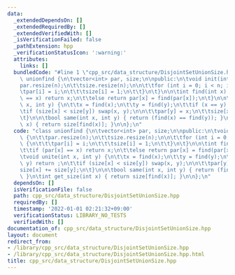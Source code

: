 ```yaml
---
data:
  _extendedDependsOn: []
  _extendedRequiredBy: []
  _extendedVerifiedWith: []
  _isVerificationFailed: false
  _pathExtension: hpp
  _verificationStatusIcon: ':warning:'
  attributes:
    links: []
  bundledCode: "#line 1 \"cpp_src/data_structure/DisjointSetUnionSize.hpp\"\nclass\
    \ unionfind {\n\tvector<int> par, size;\n\npublic:\n\tvoid init(int n) {\n\t\t\
    par.resize(n);\n\t\tsize.resize(n);\n\n\t\tfor (int i = 0; i < n; i++) {\n\t\t\
    \tpar[i] = i;\n\t\t\tsize[i] = 1;\n\t\t}\n\t}\n\n\tint find(int x) {\n\t\tif (par[x]\
    \ == x) return x;\n\t\telse return par[x] = find(par[x]);\n\t}\n\n\tvoid unite(int\
    \ x, int y) {\n\t\tx = find(x);\n\t\ty = find(y);\n\t\tif (x == y) return ;\n\t\
    \tif (size[x] < size[y]) swap(x, y);\n\n\t\tpar[y] = x;\n\t\tsize[x] += size[y];\n\
    \t}\n\n\tbool same(int x, int y) { return (find(x) == find(y)); }\n\tint get_size(int\
    \ x) { return size[find(x)]; }\n\n};\n"
  code: "class unionfind {\n\tvector<int> par, size;\n\npublic:\n\tvoid init(int n)\
    \ {\n\t\tpar.resize(n);\n\t\tsize.resize(n);\n\n\t\tfor (int i = 0; i < n; i++)\
    \ {\n\t\t\tpar[i] = i;\n\t\t\tsize[i] = 1;\n\t\t}\n\t}\n\n\tint find(int x) {\n\
    \t\tif (par[x] == x) return x;\n\t\telse return par[x] = find(par[x]);\n\t}\n\n\
    \tvoid unite(int x, int y) {\n\t\tx = find(x);\n\t\ty = find(y);\n\t\tif (x ==\
    \ y) return ;\n\t\tif (size[x] < size[y]) swap(x, y);\n\n\t\tpar[y] = x;\n\t\t\
    size[x] += size[y];\n\t}\n\n\tbool same(int x, int y) { return (find(x) == find(y));\
    \ }\n\tint get_size(int x) { return size[find(x)]; }\n\n};\n"
  dependsOn: []
  isVerificationFile: false
  path: cpp_src/data_structure/DisjointSetUnionSize.hpp
  requiredBy: []
  timestamp: '2022-01-01 02:21:32+09:00'
  verificationStatus: LIBRARY_NO_TESTS
  verifiedWith: []
documentation_of: cpp_src/data_structure/DisjointSetUnionSize.hpp
layout: document
redirect_from:
- /library/cpp_src/data_structure/DisjointSetUnionSize.hpp
- /library/cpp_src/data_structure/DisjointSetUnionSize.hpp.html
title: cpp_src/data_structure/DisjointSetUnionSize.hpp
---
```

